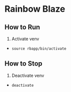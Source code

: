 # Rainbow Blaze

## How to Run
1. Activate venv
- `source rbapp/bin/activate`

## How to Stop
1. Deactivate venv
- `deactivate`